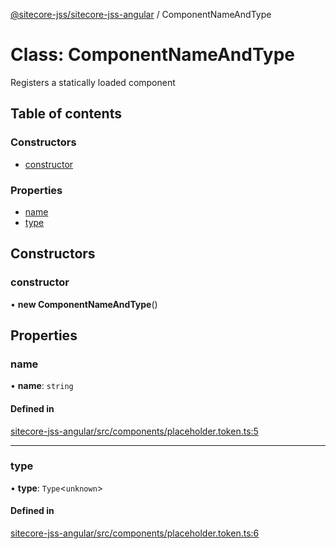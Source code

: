 [@sitecore-jss/sitecore-jss-angular](../README.md) / ComponentNameAndType

# Class: ComponentNameAndType

Registers a statically loaded component

## Table of contents

### Constructors

- [constructor](ComponentNameAndType.md#constructor)

### Properties

- [name](ComponentNameAndType.md#name)
- [type](ComponentNameAndType.md#type)

## Constructors

### constructor

• **new ComponentNameAndType**()

## Properties

### name

• **name**: `string`

#### Defined in

[sitecore-jss-angular/src/components/placeholder.token.ts:5](https://github.com/Sitecore/jss/blob/08de6c61/packages/sitecore-jss-angular/src/components/placeholder.token.ts#L5)

___

### type

• **type**: `Type`<`unknown`\>

#### Defined in

[sitecore-jss-angular/src/components/placeholder.token.ts:6](https://github.com/Sitecore/jss/blob/08de6c61/packages/sitecore-jss-angular/src/components/placeholder.token.ts#L6)
